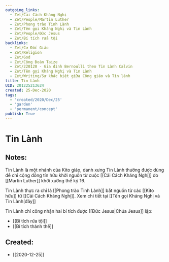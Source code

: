 ```yaml
---
outgoing_links:
  - Zet/Cải Cách Kháng Nghị
  - Zet/People/Martin Luther
  - Zet/Phong trào Tinh Lành
  - Zet/Tên gọi Kháng Nghị và Tin Lành
  - Zet/People/Đức Jesus
  - Zet/Bí tích rửa tội
backlinks:
  - Zet/Cơ Đốc Giáo
  - Zet/Religion
  - Zet/God
  - Zet/Cộng Đoàn Taize
  - Zet/220120 - Gia đình Bernoulli theo Tin Lành Calvin
  - Zet/Tên gọi Kháng Nghị và Tin Lành
  - Zet/Writing/Sự khác biệt giữa Công giáo và Tin lành
title: Tin Lành
UID: 201225213624
created: 25-Dec-2020
tags:
  - 'created/2020/Dec/25'
  - 'garden'
  - 'permanent/concept'
publish: True
---
```

# Tin Lành

## Notes:
Tin Lành là một nhánh của Kito giáo, danh xưng Tin Lành thường được dùng để chỉ cộng đồng tín hữu khởi nguồn từ cuộc [[Cải Cách Kháng Nghị]] do  [[Martin Luther]]  khởi xướng thế kỷ 16.

Tin Lành thực ra chỉ là [[Phong trào Tinh Lành]] bắt nguồn từ các [[Kito hữu]] từ [[Cải Cách Kháng Nghị]]. Xem chi tiết tại [[Tên gọi Kháng Nghị và Tin Lành|đây]]

Tin Lành chỉ công nhận hai bí tích được [[Đức Jesus|Chúa Jesus]] lập:

- [[Bí tích rửa tội]]
- [[Bí tích thánh thể]]


## Created:
- [[2020-12-25]]
